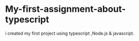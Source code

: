 # My-first-assignment-about-typescript
i created my first project using typescript ,Node.js &amp; javascript.
